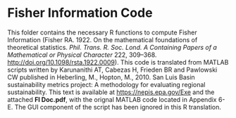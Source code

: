 # Fisher Information Code 

This folder contains the necessary R functions to compute Fisher Information (Fisher RA. 1922. On the mathematical foundations of theoretical statistics. 
_Phil. Trans. R. Soc. Lond. A Containing Papers of a Mathematical or Physical Character_ 222, 309–368. http://doi.org/10.1098/rsta.1922.0009). This code is 
translated from MATLAB scripts written by Karunanithi AT, Cabezas H, Frieden BR and Pawlowski CW  published in Heberling, M., Hopton, M., 2010. 
San Luis Basin sustainability metrics project: A methodology for evaluating regional sustainability. This text is available at https://nepis.epa.gov/Exe and the attached **FI Doc.pdf**, with the orignal MATLAB code located in Appendix 6-E. The GUI component of the script has been ignored in this R translation.

